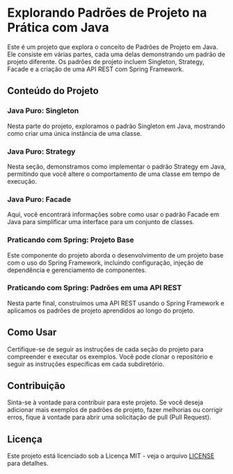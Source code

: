 # Explorando Padrões de Projeto na Prática com Java

Este é um projeto que explora o conceito de Padrões de Projeto em Java. Ele consiste em várias partes, cada uma delas demonstrando um padrão de projeto diferente. Os padrões de projeto incluem Singleton, Strategy, Facade e a criação de uma API REST com Spring Framework.

## Conteúdo do Projeto

### Java Puro: Singleton

Nesta parte do projeto, exploramos o padrão Singleton em Java, mostrando como criar uma única instância de uma classe.

### Java Puro: Strategy

Nesta seção, demonstramos como implementar o padrão Strategy em Java, permitindo que você altere o comportamento de uma classe em tempo de execução.

### Java Puro: Facade

Aqui, você encontrará informações sobre como usar o padrão Facade em Java para simplificar uma interface para um conjunto de classes.

### Praticando com Spring: Projeto Base

Este componente do projeto aborda o desenvolvimento de um projeto base com o uso do Spring Framework, incluindo configuração, injeção de dependência e gerenciamento de componentes.

### Praticando com Spring: Padrões em uma API REST

Nesta parte final, construímos uma API REST usando o Spring Framework e aplicamos os padrões de projeto aprendidos ao longo do projeto.

## Como Usar

Certifique-se de seguir as instruções de cada seção do projeto para compreender e executar os exemplos. Você pode clonar o repositório e seguir as instruções específicas em cada subdiretório.

## Contribuição

Sinta-se à vontade para contribuir para este projeto. Se você deseja adicionar mais exemplos de padrões de projeto, fazer melhorias ou corrigir erros, fique à vontade para abrir uma solicitação de pull (Pull Request).

## Licença

Este projeto está licenciado sob a Licença MIT - veja o arquivo [LICENSE](LICENSE) para detalhes.

